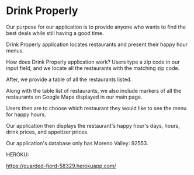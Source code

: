 # Drink Properly

Our purpose for our application is to provide anyone who wants to find the best deals while still having a good time.

Drink Properly application locates restaurants and present their happy hour menus.

How does Drink Properly application work? Users type a zip code in our input field, and we locate all the restaurants with the matching zip code. 

After, we provide a table of all the restaurants listed.

Along with the table list of restaurants, we also include markers of all the restaurants on Google Maps displayed in our main page.

Users then are to choose which restaurant they would like to see the menu for happy hours. 

Our application then displays the restaurant's happy hour's days, hours, drink prices, and appetizer prices. 


Our application's database only has Moreno Valley: 92553.


HEROKU:

https://guarded-fjord-58329.herokuapp.com/
